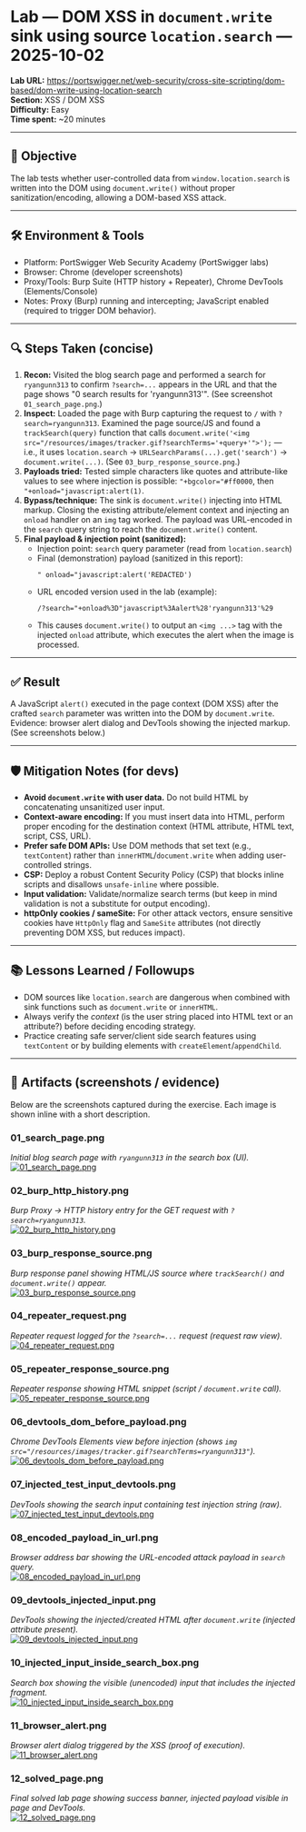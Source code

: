 # Lab — DOM XSS in `document.write` sink using source `location.search` — 2025-10-02
**Lab URL:** https://portswigger.net/web-security/cross-site-scripting/dom-based/dom-write-using-location-search  
**Section:** XSS / DOM XSS  
**Difficulty:** Easy  
**Time spent:** ~20 minutes

---

## 🎯 Objective
The lab tests whether user-controlled data from `window.location.search` is written into the DOM using `document.write()` without proper sanitization/encoding, allowing a DOM-based XSS attack.

---

## 🛠️ Environment & Tools
- Platform: PortSwigger Web Security Academy (PortSwigger labs)  
- Browser: Chrome (developer screenshots)  
- Proxy/Tools: Burp Suite (HTTP history + Repeater), Chrome DevTools (Elements/Console)  
- Notes: Proxy (Burp) running and intercepting; JavaScript enabled (required to trigger DOM behavior).

---

## 🔍 Steps Taken (concise)
1. **Recon:** Visited the blog search page and performed a search for `ryangunn313` to confirm `?search=...` appears in the URL and that the page shows "0 search results for 'ryangunn313'". (See screenshot `01_search_page.png`.)  
2. **Inspect:** Loaded the page with Burp capturing the request to `/` with `?search=ryangunn313`. Examined the page source/JS and found a `trackSearch(query)` function that calls `document.write('<img src="/resources/images/tracker.gif?searchTerms='+query+'">');` — i.e., it uses `location.search` → `URLSearchParams(...).get('search')` → `document.write(...)`. (See `03_burp_response_source.png`.)  
3. **Payloads tried:** Tested simple characters like quotes and attribute-like values to see where injection is possible: `"+bgcolor="#ff0000`, then `"+onload="javascript:alert(1)`.  
4. **Bypass/technique:** The sink is `document.write()` injecting into HTML markup. Closing the existing attribute/element context and injecting an `onload` handler on an `img` tag worked. The payload was URL-encoded in the `search` query string to reach the `document.write()` content.  
5. **Final payload & injection point (sanitized):**  
   - Injection point: `search` query parameter (read from `location.search`)  
   - Final (demonstration) payload (sanitized in this report):  
     ```
     " onload="javascript:alert('REDACTED')
     ```  
   - URL encoded version used in the lab (example):  
     ```
     /?search="+onload%3D"javascript%3Aalert%28'ryangunn313'%29
     ```  
   - This causes `document.write()` to output an `<img ...>` tag with the injected `onload` attribute, which executes the alert when the image is processed.

---

## ✅ Result
A JavaScript `alert()` executed in the page context (DOM XSS) after the crafted `search` parameter was written into the DOM by `document.write`. Evidence: browser alert dialog and DevTools showing the injected markup. (See screenshots below.)

---

## 🛡️ Mitigation Notes (for devs)
- **Avoid `document.write` with user data.** Do not build HTML by concatenating unsanitized user input.  
- **Context-aware encoding:** If you must insert data into HTML, perform proper encoding for the destination context (HTML attribute, HTML text, script, CSS, URL).  
- **Prefer safe DOM APIs:** Use DOM methods that set text (e.g., `textContent`) rather than `innerHTML`/`document.write` when adding user-controlled strings.  
- **CSP:** Deploy a robust Content Security Policy (CSP) that blocks inline scripts and disallows `unsafe-inline` where possible.  
- **Input validation:** Validate/normalize search terms (but keep in mind validation is not a substitute for output encoding).  
- **httpOnly cookies / sameSite:** For other attack vectors, ensure sensitive cookies have `HttpOnly` flag and `SameSite` attributes (not directly preventing DOM XSS, but reduces impact).

---

## 📚 Lessons Learned / Followups
- DOM sources like `location.search` are dangerous when combined with sink functions such as `document.write` or `innerHTML`.  
- Always verify the *context* (is the user string placed into HTML text or an attribute?) before deciding encoding strategy.  
- Practice creating safe server/client side search features using `textContent` or by building elements with `createElement`/`appendChild`.

---

## 📂 Artifacts (screenshots / evidence)
Below are the screenshots captured during the exercise. Each image is shown inline with a short description.

### 01_search_page.png  
*Initial blog search page with `ryangunn313` in the search box (UI).*  
[![01_search_page.png](evidence/01_search_page.png)](evidence/01_search_page.png)

### 02_burp_http_history.png  
*Burp Proxy → HTTP history entry for the GET request with `?search=ryangunn313`.*  
[![02_burp_http_history.png](evidence/02_burp_http_history.png)](evidence/02_burp_http_history.png)

### 03_burp_response_source.png  
*Burp response panel showing HTML/JS source where `trackSearch()` and `document.write()` appear.*  
[![03_burp_response_source.png](evidence/03_burp_response_source.png)](evidence/03_burp_response_source.png)

### 04_repeater_request.png  
*Repeater request logged for the `?search=...` request (request raw view).*  
[![04_repeater_request.png](evidence/04_repeater_request.png)](evidence/04_repeater_request.png)

### 05_repeater_response_source.png  
*Repeater response showing HTML snippet (script / `document.write` call).*  
[![05_repeater_response_source.png](evidence/05_repeater_response_source.png)](evidence/05_repeater_response_source.png)

### 06_devtools_dom_before_payload.png  
*Chrome DevTools Elements view before injection (shows `img src="/resources/images/tracker.gif?searchTerms=ryangunn313"`).*  
[![06_devtools_dom_before_payload.png](evidence/06_devtools_dom_before_payload.png)](evidence/06_devtools_dom_before_payload.png)

### 07_injected_test_input_devtools.png  
*DevTools showing the search input containing test injection string (raw).*  
[![07_injected_test_input_devtools.png](evidence/07_injected_test_input_devtools.png)](evidence/07_injected_test_input_devtools.png)

### 08_encoded_payload_in_url.png  
*Browser address bar showing the URL-encoded attack payload in `search` query.*  
[![08_encoded_payload_in_url.png](evidence/08_encoded_payload_in_url.png)](evidence/08_encoded_payload_in_url.png)

### 09_devtools_injected_input.png  
*DevTools showing the injected/created HTML after `document.write` (injected attribute present).*  
[![09_devtools_injected_input.png](evidence/09_devtools_injected_input.png)](evidence/09_devtools_injected_input.png)

### 10_injected_input_inside_search_box.png  
*Search box showing the visible (unencoded) input that includes the injected fragment.*  
[![10_injected_input_inside_search_box.png](evidence/10_injected_input_inside_search_box.png)](evidence/10_injected_input_inside_search_box.png)

### 11_browser_alert.png  
*Browser alert dialog triggered by the XSS (proof of execution).*  
[![11_browser_alert.png](evidence/11_browser_alert.png)](evidence/11_browser_alert.png)

### 12_solved_page.png  
*Final solved lab page showing success banner, injected payload visible in page and DevTools.*  
[![12_solved_page.png](evidence/12_solved_page.png)](evidence/12_solved_page.png)



